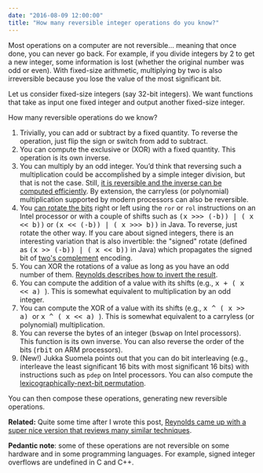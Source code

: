 ```yaml
---
date: "2016-08-09 12:00:00"
title: "How many reversible integer operations do you know?"
---
```




Most operations on a computer are not reversible&hellip; meaning that once done, you can never go back. For example, if you divide integers by 2 to get a new integer, some information is lost (whether the original number was odd or even). With fixed-size arithmetic, multiplying by two is also irreversible because you lose the value of the most significant bit.

Let us consider fixed-size integers (say 32-bit integers). We want functions that take as input one fixed integer and output another fixed-size integer.

How many reversible operations do we know?

1. Trivially, you can add or subtract by a fixed quantity. To reverse the operation, just flip the sign or switch from add to subtract.
1. You can compute the exclusive or (XOR) with a fixed quantity. This operation is its own inverse.
1. You can multiply by an odd integer. You&rsquo;d think that reversing such a multiplication could be accomplished by a simple integer division, but that is not the case. Still, [it is reversible and the inverse can be computed efficiently](/lemire/blog/2017/09/18/computing-the-inverse-of-odd-integers/). By extension, the carryless (or polynomial) multiplication supported by modern processors can also be reversible.
1. You [can rotate the bits](https://en.wikipedia.org/wiki/Circular_shift) right or left using the `ror` or `rol` instructions on an Intel processor or with a couple of shifts such as <tt>(x >>> (-b)) | ( x << b))</tt> or <tt>(x << (-b)) | ( x >>> b))</tt> in Java. To reverse, just rotate the other way. If you care about signed integers, there is an interesting variation that is also invertible: the "signed" rotate (defined as <tt>(x >> (-b)) | ( x << b))</tt> in Java) which propagates the signed bit of [two's complement](https://en.wikipedia.org/wiki/Two%27s_complement) encoding.
1. You can XOR the rotations of a value as long as you have an odd number of them. [Reynolds describes how to invert the result](http://marc-b-reynolds.github.io/math/2017/10/13/XorRotate.html). 
1. You can compute the addition of a value with its shifts (e.g., <tt> x + ( x << a) </tt>). This is somewhat equivalent to multiplication by an odd integer. 
1. You can compute the XOR of a value with its shifts (e.g., <tt> x ^ ( x >> a) </tt> or <tt> x ^ ( x << a) </tt>). This is somewhat equivalent to a carryless (or polynomial) multiplication. 
1. You can reverse the bytes of an integer (<tt>bswap</tt> on Intel processors). This function is its own inverse. You can also reverse the order of the bits (<tt>rbit</tt> on ARM processors). 
1. (New!) Jukka Suomela points out that you can do bit interleaving (e.g., interleave the least significant 16 bits with most significant 16 bits) with instructions such as `pdep` on Intel processors. You can also compute the [lexicographically-next-bit permutation](https://graphics.stanford.edu/~seander/bithacks.html#NextBitPermutation).


You can then compose these operations, generating new reversible operations.

__Related:__ Quite some time after I wrote this post, [Reynolds came up with a super nice version that reviews many similar techniques](http://marc-b-reynolds.github.io/math/2017/10/13/IntegerBijections.html).

__Pedantic note__: some of these operations are not reversible on some hardware and in some programming languages. For example, signed integer overflows are undefined in C and C++.

